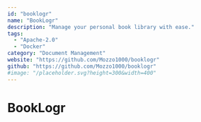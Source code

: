 ```yaml
---
id: "booklogr"
name: "BookLogr"
description: "Manage your personal book library with ease."
tags:
  - "Apache-2.0"
  - "Docker"
category: "Document Management"
website: "https://github.com/Mozzo1000/booklogr"
github: "https://github.com/Mozzo1000/booklogr"
#image: "/placeholder.svg?height=300&width=400"
---
```


# BookLogr
